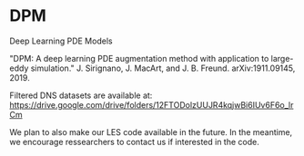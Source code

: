 # DPM
Deep Learning PDE Models 

"DPM: A deep learning PDE augmentation method with application to large-eddy simulation." J. Sirignano, J. MacArt, and J. B. Freund. arXiv:1911.09145, 2019.

Filtered DNS datasets are available at: https://drive.google.com/drive/folders/12FTODolzUUJR4kqjwBi6IUv6F6o_lrCm

We plan to also make our LES code available in the future. In the meantime, we encourage ressearchers to contact us if interested in the code. 
